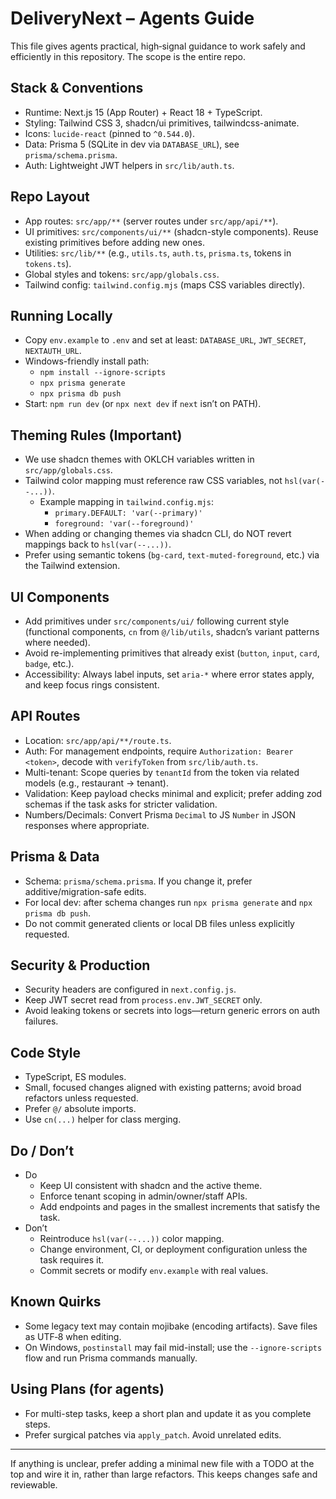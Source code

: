 # DeliveryNext – Agents Guide

This file gives agents practical, high‑signal guidance to work safely and efficiently in this repository. The scope is the entire repo.

## Stack & Conventions
- Runtime: Next.js 15 (App Router) + React 18 + TypeScript.
- Styling: Tailwind CSS 3, shadcn/ui primitives, tailwindcss-animate.
- Icons: `lucide-react` (pinned to `^0.544.0`).
- Data: Prisma 5 (SQLite in dev via `DATABASE_URL`), see `prisma/schema.prisma`.
- Auth: Lightweight JWT helpers in `src/lib/auth.ts`.

## Repo Layout
- App routes: `src/app/**` (server routes under `src/app/api/**`).
- UI primitives: `src/components/ui/**` (shadcn-style components). Reuse existing primitives before adding new ones.
- Utilities: `src/lib/**` (e.g., `utils.ts`, `auth.ts`, `prisma.ts`, tokens in `tokens.ts`).
- Global styles and tokens: `src/app/globals.css`.
- Tailwind config: `tailwind.config.mjs` (maps CSS variables directly).

## Running Locally
- Copy `env.example` to `.env` and set at least: `DATABASE_URL`, `JWT_SECRET`, `NEXTAUTH_URL`.
- Windows-friendly install path:
  - `npm install --ignore-scripts`
  - `npx prisma generate`
  - `npx prisma db push`
- Start: `npm run dev` (or `npx next dev` if `next` isn’t on PATH).

## Theming Rules (Important)
- We use shadcn themes with OKLCH variables written in `src/app/globals.css`.
- Tailwind color mapping must reference raw CSS variables, not `hsl(var(--...))`.
  - Example mapping in `tailwind.config.mjs`:
    - `primary.DEFAULT: 'var(--primary)'`
    - `foreground: 'var(--foreground)'`
- When adding or changing themes via shadcn CLI, do NOT revert mappings back to `hsl(var(--...))`.
- Prefer using semantic tokens (`bg-card`, `text-muted-foreground`, etc.) via the Tailwind extension.

## UI Components
- Add primitives under `src/components/ui/` following current style (functional components, `cn` from `@/lib/utils`, shadcn’s variant patterns where needed).
- Avoid re-implementing primitives that already exist (`button`, `input`, `card`, `badge`, etc.).
- Accessibility: Always label inputs, set `aria-*` where error states apply, and keep focus rings consistent.

## API Routes
- Location: `src/app/api/**/route.ts`.
- Auth: For management endpoints, require `Authorization: Bearer <token>`, decode with `verifyToken` from `src/lib/auth.ts`.
- Multi-tenant: Scope queries by `tenantId` from the token via related models (e.g., restaurant → tenant).
- Validation: Keep payload checks minimal and explicit; prefer adding zod schemas if the task asks for stricter validation.
- Numbers/Decimals: Convert Prisma `Decimal` to JS `Number` in JSON responses where appropriate.

## Prisma & Data
- Schema: `prisma/schema.prisma`. If you change it, prefer additive/migration-safe edits.
- For local dev: after schema changes run `npx prisma generate` and `npx prisma db push`.
- Do not commit generated clients or local DB files unless explicitly requested.

## Security & Production
- Security headers are configured in `next.config.js`.
- Keep JWT secret read from `process.env.JWT_SECRET` only.
- Avoid leaking tokens or secrets into logs—return generic errors on auth failures.

## Code Style
- TypeScript, ES modules.
- Small, focused changes aligned with existing patterns; avoid broad refactors unless requested.
- Prefer `@/` absolute imports.
- Use `cn(...)` helper for class merging.

## Do / Don’t
- Do
  - Keep UI consistent with shadcn and the active theme.
  - Enforce tenant scoping in admin/owner/staff APIs.
  - Add endpoints and pages in the smallest increments that satisfy the task.
- Don’t
  - Reintroduce `hsl(var(--...))` color mapping.
  - Change environment, CI, or deployment configuration unless the task requires it.
  - Commit secrets or modify `env.example` with real values.

## Known Quirks
- Some legacy text may contain mojibake (encoding artifacts). Save files as UTF‑8 when editing.
- On Windows, `postinstall` may fail mid-install; use the `--ignore-scripts` flow and run Prisma commands manually.

## Using Plans (for agents)
- For multi-step tasks, keep a short plan and update it as you complete steps.
- Prefer surgical patches via `apply_patch`. Avoid unrelated edits.

---
If anything is unclear, prefer adding a minimal new file with a TODO at the top and wire it in, rather than large refactors. This keeps changes safe and reviewable.

